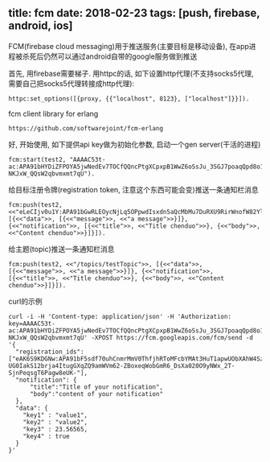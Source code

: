 title: fcm
date: 2018-02-23
tags: [push, firebase, android, ios]
---
FCM(firebase cloud messaging)用于推送服务(主要目标是移动设备),
在app进程被杀死后仍然可以通过android自带的google服务做到推送
<!--more-->
首先, 用firebase需要梯子. 用httpc的话, 如下设置http代理(不支持socks5代理, 需要自己把socks5代理转接成http代理):
```
httpc:set_options([{proxy, {{"localhost", 8123}, ["localhost"]}}]).
```

fcm client library for erlang
```
https://github.com/softwarejoint/fcm-erlang
```

好, 开始使用, 如下提供api key做为初始化参数, 启动一个gen server(干活的进程)
```
fcm:start(test2, "AAAAC53t-ac:APA91bHYDiZFPOYA5jwNedEv7TOCfQQncPtgXCpxpB1WwZ6oSsJu_3SGJ7poaqQpd8o1SQ5YUXpp1E5OWOQmjwKLEKLExcQtyS22bD_SI76OcmSQFYRSnl-NKJxW_QQsW2qbvmxmt7qU").
```

给目标注册令牌(registration token, 注意这个东西可能会变)推送一条通知栏消息
```
fcm:push(test2, <<"eLeCIjv0u1Y:APA91bGwRLEOycNjLq5OPpwdIsxdn5aQcMbMu7DuRXU9RirWnofW82YlJFGB4DxhXr30sepd0t99bd6CfGbr5P5x6tdlzUlhNQz6Lq3yYyEZFMtLa7ZmKfavr22d3L9YrkOX75BVuqpv">>, [{<<"data">>, [{<<"message">>, <<"a message">>}]}, {<<"notification">>, [{<<"title">>, <<"Title chenduo">>}, {<<"body">>, <<"Content chenduo">>}]}]).
```

给主题(topic)推送一条通知栏消息
```
fcm:push(test2, <<"/topics/testTopic">>, [{<<"data">>, [{<<"message">>, <<"a message">>}]}, {<<"notification">>, [{<<"title">>, <<"Title chenduo">>}, {<<"body">>, <<"Content chenduo">>}]}]).
```

curl的示例
```
curl -i -H 'Content-type: application/json' -H 'Authorization: key=AAAAC53t-ac:APA91bHYDiZFPOYA5jwNedEv7TOCfQQncPtgXCpxpB1WwZ6oSsJu_3SGJ7poaqQpd8o1SQ5YUXpp1E5OWOQmjwKLEKLExcQtyS22bD_SI76OcmSQFYRSnl-NKJxW_QQsW2qbvmxmt7qU' -XPOST https://fcm.googleapis.com/fcm/send -d '{
  "registration_ids":["eAK6S9KDGNw:APA91bF5sdf70uhCnmrMmV0ThfjhRToMFcbYMAt3HuT1apwUObXAhW4Sz-UG0IakS12brja4ItugGXqZQ9amWVm62-ZBoxeqWobGmR6_DsXa020O9yNWx_2T-SjnPeqsgT6Pagw8eUK-"],
  "notification": {
      "title":"Title of your notification",
      "body":"content of your notification"
  },
  "data": {
    "key1" : "value1",
    "key2" : "value2",
    "key3" : 23.56565,
    "key4" : true
  }
}'
```


